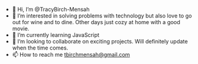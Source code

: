 - 👋 Hi, I’m @TracyBirch-Mensah
- 👀 I’m interested in solving problems with technology but also love to go out for wine and to dine. Other days just cozy at home with a good movie.
- 🌱 I’m currently learning JavaScript
- 💞️ I’m looking to collaborate on exciting projects. Will definitely update when the time comes.
- 📫 How to reach me tbirchmensah@gmail.com

<!---
TracyBirch-Mensah/TracyBirch-Mensah is a ✨ special ✨ repository because its `README.md` (this file) appears on your GitHub profile.
You can click the Preview link to take a look at your changes.
--->
